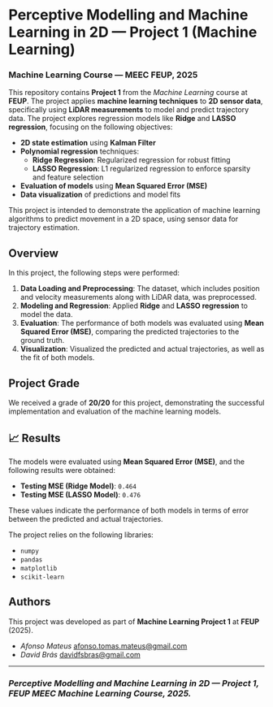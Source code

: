 
# Perceptive Modelling and Machine Learning in 2D — Project 1 (Machine Learning)

### Machine Learning Course — MEEC FEUP, 2025

This repository contains **Project 1** from the *Machine Learning* course at **FEUP**. The project applies **machine learning techniques** to **2D sensor data**, specifically using **LiDAR measurements** to model and predict trajectory data. The project explores regression models like **Ridge** and **LASSO regression**, focusing on the following objectives:

- **2D state estimation** using **Kalman Filter**
- **Polynomial regression** techniques:
  - **Ridge Regression**: Regularized regression for robust fitting
  - **LASSO Regression**: L1 regularized regression to enforce sparsity and feature selection
- **Evaluation of models** using **Mean Squared Error (MSE)**
- **Data visualization** of predictions and model fits

This project is intended to demonstrate the application of machine learning algorithms to predict movement in a 2D space, using sensor data for trajectory estimation.

## Overview
In this project, the following steps were performed:
1. **Data Loading and Preprocessing**: The dataset, which includes position and velocity measurements along with LiDAR data, was preprocessed.
2. **Modeling and Regression**: Applied **Ridge** and **LASSO regression** to model the data.
3. **Evaluation**: The performance of both models was evaluated using **Mean Squared Error (MSE)**, comparing the predicted trajectories to the ground truth.
4. **Visualization**: Visualized the predicted and actual trajectories, as well as the fit of both models.

## Project Grade
We received a grade of **20/20** for this project, demonstrating the successful implementation and evaluation of the machine learning models.

## 📈 Results
The models were evaluated using **Mean Squared Error (MSE)**, and the following results were obtained:

- **Testing MSE (Ridge Model)**: `0.464`
- **Testing MSE (LASSO Model)**: `0.476`

These values indicate the performance of both models in terms of error between the predicted and actual trajectories.

The project relies on the following libraries:
- `numpy`
- `pandas`
- `matplotlib`
- `scikit-learn`


## Authors
This project was developed as part of **Machine Learning Project 1** at **FEUP** (2025).

* *Afonso Mateus*  afonso.tomas.mateus@gmail.com
* *David Brás*  davidfsbras@gmail.com

---

### *Perceptive Modelling and Machine Learning in 2D — Project 1, FEUP MEEC Machine Learning Course, 2025.*
